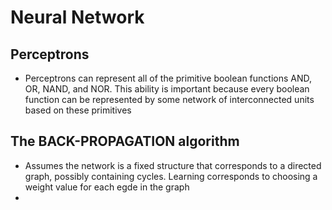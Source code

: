 # Neural Network

## Perceptrons
- Perceptrons can represent all of the primitive boolean functions AND, OR, NAND, and NOR. This ability is important because every boolean function can be represented by some network of interconnected units based on these primitives

## The BACK-PROPAGATION algorithm
- Assumes the network is a fixed structure that corresponds to a directed graph, possibly containing cycles. Learning corresponds to choosing a weight value for each egde in the graph
- 
